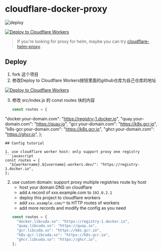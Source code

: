 # cloudflare-docker-proxy

![deploy](https://github.com/ciiiii/cloudflare-docker-proxy/actions/workflows/deploy.yaml/badge.svg)

[![Deploy to Cloudflare Workers](https://deploy.workers.cloudflare.com/button)](https://deploy.workers.cloudflare.com/?url=https://github.com/ciiiii/cloudflare-docker-proxy)

> If you're looking for proxy for helm, maybe you can try [cloudflare-helm-proxy](https://github.com/ciiiii/cloudflare-helm-proxy).

## Deploy

1. fork 这个项目
2. 修改Deploy to Cloudflare Workers按钮里面的github仓库为自己仓库的地址

[![Deploy to Cloudflare Workers](https://deploy.workers.cloudflare.com/button)](https://deploy.workers.cloudflare.com/?url=https://github.com/leepongmin/cloudflare-docker-proxy)

3. 修改 src/index.js 的 const routes 块的内容
   ```js
   const routes = {
  "docker.your-domain.com": "https://registry-1.docker.io",
  "quay.your-domain.com": "https://quay.io",
  "gcr.your-domain.com": "https://k8s.gcr.io",
  "k8s-gcr.your-domain.com": "https://k8s.gcr.io",
  "ghcr.your-domain.com": "https://ghcr.io",
  };
   ```
## Config tutorial

1. use cloudflare worker host: only support proxy one registry
   ```javascript
   const routes = {
     "${workername}.${username}.workers.dev/": "https://registry-1.docker.io",
   };
   ```
2. use custom domain: support proxy multiple registries route by host
   - host your domain DNS on cloudflare
   - add `A` record of xxx.example.com to `192.0.2.1`
   - deploy this project to cloudflare workers
   - add `xxx.example.com/*` to HTTP routes of workers
   - add more records and modify the config as you need
   ```javascript
   const routes = {
     "docker.libcuda.so": "https://registry-1.docker.io",
     "quay.libcuda.so": "https://quay.io",
     "gcr.libcuda.so": "https://k8s.gcr.io",
     "k8s-gcr.libcuda.so": "https://k8s.gcr.io",
     "ghcr.libcuda.so": "https://ghcr.io",
   };
   ```

